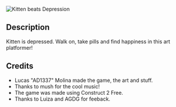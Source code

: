![Kitten beats Depression](http://i.imgur.com/DW35hqI.png)

## Description

Kitten is depressed. Walk on, take pills and find happiness in this art platformer!

## Credits

* Lucas "AD1337" Molina made the game, the art and stuff.
* Thanks to mush for the cool music!
* The game was made using Construct 2 Free.
* Thanks to Luiza and AGDG for feeback.